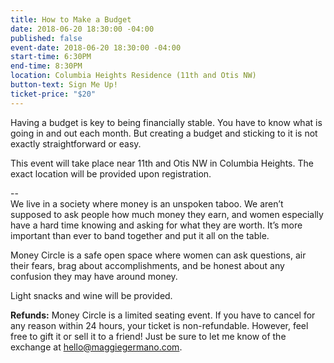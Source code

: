 ```yaml
---
title: How to Make a Budget
date: 2018-06-20 18:30:00 -04:00
published: false
event-date: 2018-06-20 18:30:00 -04:00
start-time: 6:30PM
end-time: 8:30PM
location: Columbia Heights Residence (11th and Otis NW)
button-text: Sign Me Up!
ticket-price: "$20"
---
```


Having a budget is key to being financially stable. You have to know what is going in and out each month. But creating a budget and sticking to it is not exactly straightforward or easy. 

This event will take place near 11th and Otis NW in Columbia Heights. The exact location will be provided upon registration. 

--\
We live in a society where money is an unspoken taboo. We aren’t supposed to ask people how much money they earn, and women especially have a hard time knowing and asking for what they are worth. It’s more important than ever to band together and put it all on the table.

Money Circle is a safe open space where women can ask questions, air their fears, brag about accomplishments, and be honest about any confusion they may have around money.

Light snacks and wine will be provided.

**Refunds:** Money Circle is a limited seating event. If you have to cancel for any reason within 24 hours, your ticket is non-refundable. However, feel free to gift it or sell it to a friend! Just be sure to let me know of the exchange at [hello@maggiegermano.com](mailto:hello@maggiegermano.com).